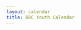 ```yaml
---
layout: calendar
title: BBC Youth Calendar
---
```

<div id="calendar"></div>

<script>
$(function() {

  $('#calendar').fullCalendar({
    eventSources:[
      {
        url: 'https://www.google.com/calendar/feeds/1052e6nhrb7jeog2bb8q43lqcc%40group.calendar.google.com/public/basic',
        color: '#0069D6'
      },

      {
        url: 'https://www.google.com/calendar/feeds/k8jcm7tk694h59ksv7k3fq4h8o%40group.calendar.google.com/public/basic',
        color: '#57A957'
      }
    ]
  });

});
</script>